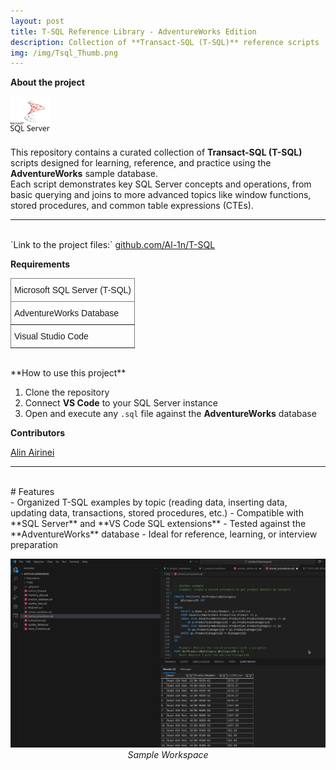 ```yaml
---
layout: post
title: T-SQL Reference Library - AdventureWorks Edition
description: Collection of **Transact-SQL (T-SQL)** reference scripts
img: /img/Tsql_Thumb.png
---
```


**About the project**

![](/img/sql-server_icon.png) 

This repository contains a curated collection of **Transact-SQL (T-SQL)** scripts designed for learning, reference, and practice using the **AdventureWorks** sample database.  
Each script demonstrates key SQL Server concepts and operations, from basic querying and joins to more advanced topics like window functions, stored procedures, and common table expressions (CTEs).

---
<br/>
`Link to the project files:` <a href="https://github.com/Al-1n/T-SQL">github.com/Al-1n/T-SQL</a> 


**Requirements**

<style type="text/css">
.tg  {border-collapse:collapse;border-spacing:0;}
.tg td{border-color:black;border-style:solid;border-width:1px;font-family:Arial, sans-serif;font-size:14px;
  overflow:hidden;padding:10px 5px;word-break:normal;}
.tg th{border-color:black;border-style:solid;border-width:1px;font-family:Arial, sans-serif;font-size:14px;
  font-weight:normal;overflow:hidden;padding:10px 5px;word-break:normal;}
.tg .tg-0pky{border-color:inherit;text-align:left;vertical-align:top}
</style>
<table class="tg">
<thead>
  <tr>
    <th class="tg-0pky">Microsoft SQL Server (T-SQL)</th>        
  </tr>
</thead>
<tbody>
  <tr>
    <th class="tg-0pky">AdventureWorks Database</th>        
  </tr>
  <tr>
    <th class="tg-0pky">Visual Studio Code</th>    
  </tr> 
</tbody>
</table>
      
<br/>
**How to use this project**

1. Clone the repository  
2. Connect **VS Code** to your SQL Server instance  
3. Open and execute any `.sql` file against the **AdventureWorks** database  

**Contributors**

<a href="https://www.linkedin.com/in/alin-airinei/">Alin Airinei</a>

---
<br/>
# Features
<br/>
- Organized T-SQL examples by topic (reading data, inserting data, updating data, transactions, stored procedures, etc.)
- Compatible with **SQL Server** and **VS Code SQL extensions**
- Tested against the **AdventureWorks** database
- Ideal for reference, learning, or interview preparation

<p align="center" width="60%">
  <img src="/img/tsql_sample.png" alt=""><br/>
  <em>Sample Workspace </em> 
</p>
<br/>  